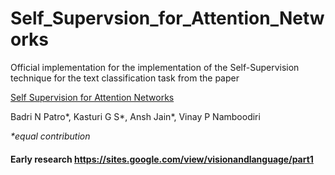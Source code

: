 # Self_Supervsion_for_Attention_Networks
Official implementation for the implementation of the Self-Supervision technique for the text classification task from the paper 

[Self Supervision for Attention Networks](https://openaccess.thecvf.com/content/WACV2021/papers/Patro_Self_Supervision_for_Attention_Networks_WACV_2021_paper.pdf)

Badri N Patro*, Kasturi G S*, Ansh Jain*, Vinay P Namboodiri

<em>*equal contribution</em>

#### Early research https://sites.google.com/view/visionandlanguage/part1

